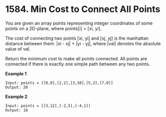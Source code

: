 # 1584. Min Cost to Connect All Points

You are given an array points representing integer coordinates of some points on a 2D-plane, where points[i] = [xi, yi].

The cost of connecting two points [xi, yi] and [xj, yj] is the manhattan distance between them: |xi - xj| + |yi - yj|, where |val| denotes the absolute value of val.

Return the minimum cost to make all points connected. All points are connected if there is exactly one simple path between any two points.


**Example 1**
```
Input: points = [[0,0],[2,2],[3,10],[5,2],[7,0]]
Output: 20
```

**Example 2**
```
Input: points = [[3,12],[-2,5],[-4,1]]
Output: 18
```